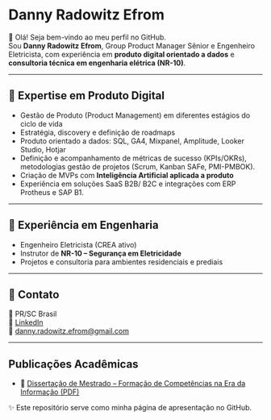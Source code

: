 # Danny Radowitz Efrom

👋 Olá! Seja bem-vindo ao meu perfil no GitHub.  
Sou **Danny Radowitz Efrom**, Group Product Manager Sênior e Engenheiro Eletricista, com experiência em **produto digital orientado a dados** e **consultoria técnica em engenharia elétrica (NR-10)**.

---

## 🔹 Expertise em Produto Digital
- Gestão de Produto (Product Management) em diferentes estágios do ciclo de vida  
- Estratégia, discovery e definição de roadmaps  
- Produto orientado a dados: SQL, GA4, Mixpanel, Amplitude, Looker Studio, Hotjar  
- Definição e acompanhamento de métricas de sucesso (KPIs/OKRs), metodologias gestão de projetos (Scrum, Kanban SAFe, PMI-PMBOK). 
- Criação de MVPs com **Inteligência Artificial aplicada a produto**  
- Experiência em soluções SaaS  B2B/ B2C e integrações com ERP Protheus e SAP B1.

---

## 🔹 Experiência em Engenharia
- Engenheiro Eletricista (CREA ativo)  
- Instrutor de **NR-10 – Segurança em Eletricidade**  
- Projetos e consultoria para ambientes residenciais e prediais  

---

## 🔹 Contato
📍 PR/SC Brasil  
🔗 [LinkedIn](https://linkedin.com/in/seu-perfil)  
📧 danny.radowitz.efrom@gmail.com  

---

## Publicações Acadêmicas

- 📄 [Dissertação de Mestrado – Formação de Competências na Era da Informação (PDF)](https://sites.florianopolis.ifsc.edu.br/posmecatronica1/files/2014/05/drefrom-1.pdf)
   
✨ Este repositório serve como minha página de apresentação no GitHub.
